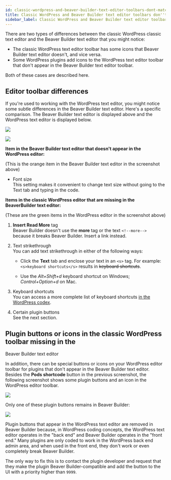 ```yaml
---
id: classic-wordpress-and-beaver-builder-text-editor-toolbars-dont-match
title: Classic WordPress and Beaver Builder text editor toolbars don''t match
sidebar_label: Classic WordPress and Beaver Builder text editor toolbars don''t match
---
```


There are two types of differences between the classic WordPress classic text
editor and the Beaver Builder text editor that you might notice:

  * The classic WordPress text editor toolbar has some icons that Beaver Builder text editor doesn't, and vice versa.
  * Some WordPress plugins add icons to the WordPress text editor toolbar that don't appear in the Beaver Builder text editor toolbar.

Both of these cases are described here.

## Editor toolbar differences

If you're used to working with the WordPress text editor, you might notice
some subtle differences in the Beaver Builder text editor. Here's a specific
comparison. The Beaver Builder text editor is displayed above and the
WordPress text editor is displayed below.

![](/img/troubleshoot-classic-editor-toolbar-1.png)

![](/img/troubleshoot-classic-editor-toolbar-2.png)

**Item in the Beaver Builder text editor that doesn't appear in the WordPress
editor:**

(This is the orange item in the Beaver Builder text editor in the screenshot
above)

  * Font size  
This setting makes it convenient to change text size without going to the Text
tab and typing in the code.

**Items in the classic WordPress editor that are missing in the BeaverBuilder
text editor:**

(These are the green items in the WordPress editor in the screenshot above)

1. **Insert Read More** tag  
Beaver Builder doesn't use the **more** tag or the text `<!--more-->` because
it breaks Beaver Builder. Insert a link instead.

2. Text strikethrough  
  You can add text strikethrough in either of the following ways:

   * Click the **Text** tab and enclose your text in an `<s>` tag. For example:  
   `<s>keyboard shortcuts</s>` results in ~~keyboard shortcuts~~.

   * Use the *Alt+Shift+d* keyboard shortcut on Windows; *Control+Option+d* on Mac.

  3. Keyboard shortcuts  
  You can access a more complete list of keyboard shortcuts [in the WordPress codex](https://codex.wordpress.org/Keyboard_Shortcuts).

  4. Certain plugin buttons  
See the next section.

## Plugin buttons or icons in the classic WordPress toolbar missing in the
Beaver Builder text editor

In addition, there can be special buttons or icons on your WordPress editor
toolbar for plugins that don't appear in the Beaver Builder text editor.
Besides the **Pods shortcode** button in the previous screenshot, the
following screenshot shows some plugin buttons and an icon in the WordPress
editor toolbar.

![](/img/troubleshoot-classic-editor-toolbar-3.png)

Only one of these plugin buttons remains in Beaver Builder:

![](/img/troubleshoot-classic-editor-toolbar-4.png)

Plugin buttons that appear in the WordPress text editor are removed in Beaver
Builder because, in WordPress coding concepts, the WordPress text editor
operates in the "back end" and Beaver Builder operates in the "front end."
Many plugins are only coded to work in the WordPress back end admin area, and
when used in the front end, they don't work or even completely break Beaver
Builder.

The only way to fix this is to contact the plugin developer and request that
they make the plugin Beaver Builder-compatible and add the button to the UI
with a priority higher than `9999`.

